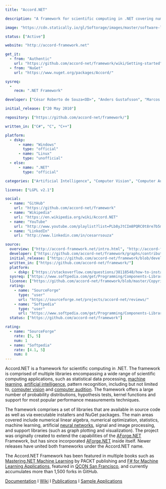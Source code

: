 ```yaml
---
title: "Accord.NET"

description: "A framework for scientific computing in .NET covering numerical linear algebra, numerical optimization, statistics, machine learning, artificial neural networks, signal and image processing areas."

image: "https://cdn.statically.io/gl/Softorage/images/master/software-logo/accord.net.png"

status: ["Active"]

website: "http://accord-framework.net"

get_it:
  - from: "Authentic"
    url: "https://github.com/accord-net/framework/wiki/Getting-started"
  - from: "NuGet"
    url: "https://www.nuget.org/packages/Accord/"

sysreq:
  -
    recm: ".NET Framework"

developer: ["César Roberto de Souza<OD>", "Anders Gustafsson", "Marcos Diego Catalano", "Others"]

initial_release: ["20 May 2010"]

repository: ["https://github.com/accord-net/framework/"]

written_in: ["C#", "C", "C++"]

platform:
  - dskp:
      - name: "Windows"
        type: "official"
      - name: "Linux"
        type: "unofficial"
  - else:
      - name: ".NET"
        type: "official"

categories: ["Artificial Intelligence", "Computer Vision", "Computer Audition", "Framework"]

license: ["LGPL v2.1"]

social:
  - name: "GitHub"
    url: "https://github.com/accord-net/framework"
  - name: "Wikipedia"
    url: "https://en.wikipedia.org/wiki/Accord.NET"
  - name: "YouTube"
    url: "http://www.youtube.com/playlist?list=PLb8yJtCIm8PQRC0t8re7b5mOCP8s6iBk9"
  - name: "LinkedIn"
    url: "http://www.linkedin.com/in/cesarrsouza"

source:
  overview: ["http://accord-framework.net/intro.html", "http://accord-framework.net/license.html", "https://channel9.msdn.com/coding4fun/blog/Portable-Image-and-Video-processing-with-help-from-AForgeNET-and-AccordNET", "https://www.openhub.net/p/Accord-NET", "https://github.com/accord-net/framework"]
  developer: ["https://github.com/accord-net/framework/graphs/contributors"]
  initial_release: ["https://github.com/accord-net/framework/blob/development/Release%20notes.txt"]
  written_in: ["https://github.com/accord-net/framework/"]
  platform:
    - dskp: ["https://stackoverflow.com/questions/38118548/how-to-install-nuget-from-command-line-on-linux", "https://docs.microsoft.com/en-us/nuget/what-is-nuget"]
  sysreq: ["https://www.softpedia.com/get/Programming/Components-Libraries/Accord-NET-Framework.shtml"]
  license: ["https://github.com/accord-net/framework/blob/master/Copyright.txt", "http://accord-framework.net/license.html"]
  rating:
    - name: "SourceForge"
      type: "user"
      url: "https://sourceforge.net/projects/accord-net/reviews/"
    - name: "Softpedia"
      type: "user"
      url: "https://www.softpedia.com/get/Programming/Components-Libraries/Accord-NET-Framework.shtml"
  status: ["https://github.com/accord-net/framework"]

rating:
  - name: "SourceForge"
    rate: [5, 5]
    num: 1
  - name: "Softpedia"
    rate: [4.1, 5]
    num: 8
---
```

  Accord.NET is a framework for scientific computing in .NET. The framework is comprised of multiple libraries encompassing a wide range of scientific computing applications, such as statistical data processing, [machine learning](/categories/machine-learning), [artificial intelligence](/categories/artificial-intelligence), pattern recognition, including but not limited to, [computer vision](/categories/computer-vision) and [computer audition](/categories/computer-audition). The framework offers a large number of probability distributions, hypothesis tests, kernel functions and support for most popular performance measurements techniques.
  
  The framework comprises a set of libraries that are available in source code as well as via executable installers and NuGet packages. The main areas covered include numerical linear algebra, numerical optimization, statistics, machine learning, artificial [neural networks](/categories/neural-networks), signal and image processing, and support libraries (such as graph plotting and visualization). The project was originally created to extend the capabilities of the [AForge.NET](/software/aforge.net) Framework, but has since incorporated [AForge.NET](/software/aforge.net) inside itself. Newer releases have united both frameworks under the Accord.NET name.
  
  The Accord.NET Framework has been featured in multiple books such as [Mastering.NET Machine Learning](https://www.packtpub.com/big-data-and-business-intelligence/mastering-net-machine-learning) by PACKT publishing and [F# for Machine Learning Applications](https://www.packtpub.com/big-data-and-business-intelligence/f-machine-learning), featured in [QCON San Francisco](https://www.infoq.com/presentations/accord-net-machine-learning), and currently accumulates more than 1,500 forks in GitHub.
  
  [Documentation](http://accord-framework.net/docs/html/R_Project_Accord_NET.htm) I [Wiki](https://github.com/accord-net/framework/wiki) I [Publications](http://accord-framework.net/publications.html) I [Sample Applications](http://accord-framework.net/samples.html)

